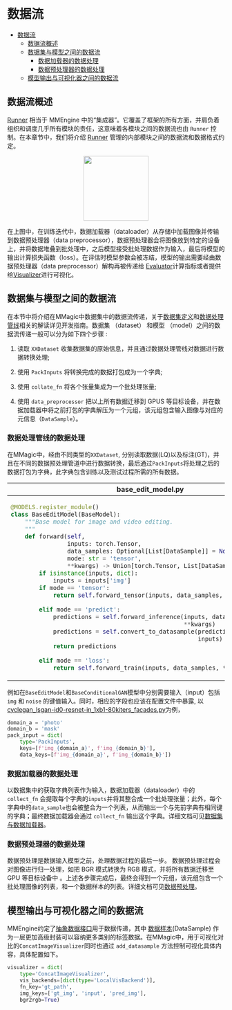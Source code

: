 # 数据流

- [数据流](#数据流)
  - [数据流概述](#数据流概述)
  - [数据集与模型之间的数据流](#数据集与模型之间的数据流)
    - [数据加载器的数据处理](#数据加载器的数据处理)
    - [数据预处理器的数据处理](#数据预处理器的数据处理)
  - [模型输出与可视化器之间的数据流](#模型输出与可视化器之间的数据流)

## 数据流概述

[Runner](https://github.com/open-mmlab/mmengine/blob/main/docs/zh_cn/design/runner.md) 相当于 MMEngine 中的“集成器”。它覆盖了框架的所有方面，并肩负着组织和调度几乎所有模块的责任，这意味着各模块之间的数据流也由 `Runner` 控制。在本章节中，我们将介绍 [Runner](https://mmengine.readthedocs.io/zh_CN/latest/tutorials/runner.html) 管理的内部模块之间的数据流和数据格式约定。

<div align="center">
<img src="https://github.com/open-mmlab/mmagic/assets/36404164/fc6ab53c-8804-416d-94cd-332c533a07ad" height="150" />
</div>

在上图中，在训练迭代中，数据加载器（dataloader）从存储中加载图像并传输到数据预处理器（data preprocessor），数据预处理器会将图像放到特定的设备上，并将数据堆叠到批处理中，之后模型接受批处理数据作为输入，最后将模型的输出计算损失函数（loss）。在评估时模型参数会被冻结，模型的输出需要经由数据预处理器（data preprocessor）解构再被传递给 [Evaluator](./evaluation.md#ioumetric)计算指标或者提供给[Visualizer](../user_guides/visualization.md)进行可视化。

## 数据集与模型之间的数据流

在本节中将介绍在MMagic中数据集中的数据流传递，关于[数据集定义](https://mmagic.readthedocs.io/zh_CN/latest/howto/dataset.html)和[数据处理管线](https://mmagic.readthedocs.io/zh_CN/latest/howto/transforms.html)相关的解读详见开发指南。数据集 （dataset） 和模型 （model）之间的数据流传递一般可以分为如下四个步骤 :

1. 读取 `XXDataset` 收集数据集的原始信息，并且通过数据处理管线对数据进行数据转换处理;

2. 使用 `PackInputs` 将转换完成的数据打包成为一个字典;

3. 使用 `collate_fn` 将各个张量集成为一个批处理张量;

4. 使用 `data_preprocessor` 把以上所有数据迁移到 GPUS 等目标设备，并在数据加载器中将之前打包的字典解压为一个元组，该元组包含输入图像与对应的元信息（`DataSample`）。

### 数据处理管线的数据处理

在MMagic中，经由不同类型的`XXDataset`, 分别读取数据(LQ)以及标注(GT)，并且在不同的数据预处理管道中进行数据转换，最后通过`PackInputs`将处理之后的数据打包为字典，此字典包含训练以及测试过程所需的所有数据。

<table class="docutils">
<thead>
  <tr>
    <th> base_edit_model.py </th>
    <th> base_conditional_gan.py </th>
<tbody>
<tr>
<td valign="top">

```python
@MODELS.register_module()
class BaseEditModel(BaseModel):
    """Base model for image and video editing.
    """
    def forward(self,
                inputs: torch.Tensor,
                data_samples: Optional[List[DataSample]] = None,
                mode: str = 'tensor',
                **kwargs) -> Union[torch.Tensor, List[DataSample], dict]:
        if isinstance(inputs, dict):
            inputs = inputs['img']
        if mode == 'tensor':
            return self.forward_tensor(inputs, data_samples, **kwargs)

        elif mode == 'predict':
            predictions = self.forward_inference(inputs, data_samples,
                                                 **kwargs)
            predictions = self.convert_to_datasample(predictions, data_samples,
                                                     inputs)
            return predictions

        elif mode == 'loss':
            return self.forward_train(inputs, data_samples, **kwargs)
```

</td>

<td valign="top">

```python
@MODELS.register_module()
class BaseConditionalGAN(BaseGAN):
    """Base class for Conditional GAM models.
    """
    def forward(self,
                inputs: ForwardInputs,
                data_samples: Optional[list] = None,
                mode: Optional[str] = None) -> List[DataSample]:
        if isinstance(inputs, Tensor):
            noise = inputs
            sample_kwargs = {}
        else:
            noise = inputs.get('noise', None)
            num_batches = get_valid_num_batches(inputs, data_samples)
            noise = self.noise_fn(noise, num_batches=num_batches)
            sample_kwargs = inputs.get('sample_kwargs', dict())
        num_batches = noise.shape[0]

        pass
        ...
```

</td>

</tr>
</thead>
</table>

例如在`BaseEditModel`和`BaseConditionalGAN`模型中分别需要输入（input）包括 `img` 和 `noise` 的键值输入。同时，相应的字段也应该在配置文件中暴露, 以[cyclegan_lsgan-id0-resnet-in_1xb1-80kiters_facades.py](../../../configs/cyclegan/cyclegan_lsgan-id0-resnet-in_1xb1-80kiters_facades.py)为例，

```python
domain_a = 'photo'
domain_b = 'mask'
pack_input = dict(
    type='PackInputs',
    keys=[f'img_{domain_a}', f'img_{domain_b}'],
    data_keys=[f'img_{domain_a}', f'img_{domain_b}'])
```

### 数据加载器的数据处理

以数据集中的获取字典列表作为输入，数据加载器（dataloader）中的 `collect_fn` 会提取每个字典的`inputs`并将其整合成一个批处理张量；此外，每个字典中的`data_sample`也会被整合为一个列表，从而输出一个与先前字典有相同键的字典；最终数据加载器会通过 `collect_fn` 输出这个字典。详细文档可见[数据集与数据加载器](https://mmengine.readthedocs.io/zh_CN/latest/tutorials/dataset.html)。

### 数据预处理器的数据处理

数据预处理是数据输入模型之前，处理数据过程的最后一步。 数据预处理过程会对图像进行归一处理，如把 BGR 模式转换为 RGB 模式，并将所有数据迁移至 GPU 等目标设备中 。上述各步骤完成后，最终会得到一个元组，该元组包含一个批处理图像的列表，和一个数据样本的列表。详细文档可见[数据预处理](./data_preprocessor.md)。

## 模型输出与可视化器之间的数据流

MMEngine约定了[抽象数据接口](https://github.com/open-mmlab/mmengine/blob/main/docs/zh_cn/advanced_tutorials/data_element.md)用于数据传递，其中 [数据样本](./structures.md)(DataSample) 作为一层更加高级封装可以容纳更多类别的标签数据。在MMagic中，用于可视化对比的`ConcatImageVisualizer`同时也通过 `add_datasample` 方法控制可视化具体内容，具体配置如下。

```python
visualizer = dict(
    type='ConcatImageVisualizer',
    vis_backends=[dict(type='LocalVisBackend')],
    fn_key='gt_path',
    img_keys=['gt_img', 'input', 'pred_img'],
    bgr2rgb=True)
```
